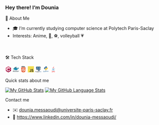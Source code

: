 ### Hey there! I’m Dounia

:princess: About Me


- 🎓 I’m currently studying computer science at Polytech Paris-Saclay
- Interests: Anime, 🏀, ⚽, volleyball 💗
<br>

🛠  Tech Stack

<p align="left"> <img src="https://raw.githubusercontent.com/devicons/devicon/master/icons/cplusplus/cplusplus-original.svg" alt="cplusplus" width="20" height="20"/> <img src="https://raw.githubusercontent.com/devicons/devicon/master/icons/docker/docker-original-wordmark.svg" alt="docker" width="20" height="20"/> <img src="https://raw.githubusercontent.com/devicons/devicon/master/icons/html5/html5-original-wordmark.svg" alt="html5" width="20" height="20"/> <img src="https://raw.githubusercontent.com/devicons/devicon/master/icons/javascript/javascript-original.svg" alt="javascript" width="20" height="20"/> <img src="https://raw.githubusercontent.com/devicons/devicon/master/icons/postgresql/postgresql-original-wordmark.svg" alt="postgresql" width="20" height="20"/> <img src="https://raw.githubusercontent.com/devicons/devicon/master/icons/python/python-original-wordmark.svg" alt="python" width="20" height="20"/> <img src="https://raw.githubusercontent.com/devicons/devicon/master/icons/java/java-original-wordmark.svg" alt="java" width="20" height="20"/>  </p>

Quick stats about me

[![My GitHub Stats](https://github-readme-stats.vercel.app/api/?username=Cerise91&count_private=true&theme=synthwave&showicons=true)]()
[![My GitHub Language Stats](https://github-readme-stats.vercel.app/api/top-langs/?username=Cerise91&langs_count=5&theme=synthwave)]()

Contact me

- ✉️ dounia.messaoudi@universite-paris-saclay.fr
- 🔗 https://www.linkedin.com/in/dounia-messaoudi/

